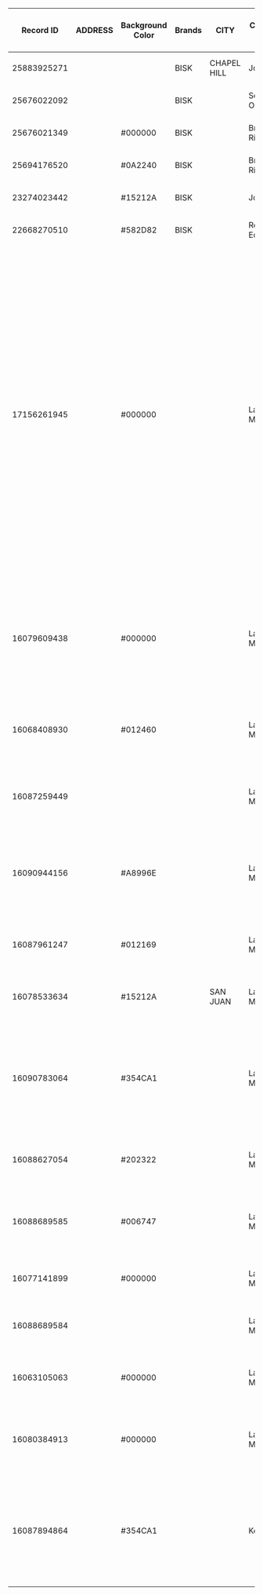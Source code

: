 |Record ID  |ADDRESS|Background Color|Brands|CITY       |Created by user ID|Display Order|Eform Name           |Financing Options                                 |Footer Legal Text                                                                                            |Hero Image URL|Hide|Hubspot - Uni ID|Marketing Description/Overview                                                                                                                                                                                                                                                                                                                                                                                                                                                                                                                                                                                                                                    |Merged record IDs|Object create date/time|Object last modified date/time|Owner            |Owner assigned date|Owner's main team|Record source|Record source detail 1                                              |Record source detail 2|Record source detail 3|SFDC - University ID|Shared teams|Shared users|STATE|Type             |University Logo|University Logos         |University Name                      |University Phone Number|University Privacy Policy                                                           |University Short Name         |University SMS Number|University Terms of Use                                                    |University Website                                 |Updated by user ID|View Payment Options Link         |
|-----------|-------|----------------|------|-----------|------------------|-------------|---------------------|--------------------------------------------------|-------------------------------------------------------------------------------------------------------------|--------------|----|----------------|------------------------------------------------------------------------------------------------------------------------------------------------------------------------------------------------------------------------------------------------------------------------------------------------------------------------------------------------------------------------------------------------------------------------------------------------------------------------------------------------------------------------------------------------------------------------------------------------------------------------------------------------------------------|-----------------|-----------------------|------------------------------|-----------------|-------------------|-----------------|-------------|--------------------------------------------------------------------|----------------------|----------------------|--------------------|------------|------------|-----|-----------------|---------------|-------------------------|-------------------------------------|-----------------------|------------------------------------------------------------------------------------|------------------------------|---------------------|---------------------------------------------------------------------------|---------------------------------------------------|------------------|----------------------------------|
|25883925271|       |                |BISK  |CHAPEL HILL|Jon Nixon         |             |                     |                                                  |                                                                                                             |              |Yes |                |                                                                                                                                                                                                                                                                                                                                                                                                                                                                                                                                                                                                                                                                  |                 |2025-04-03 08:50       |2025-04-08 02:49              |Jon Nixon        |2025-04-03 08:50   |Marketing        |CRM UI       |                                                                    |                      |                      |                    |            |            |NY   |                 |188332857993   |188375690017             |NG Test                              |                       |                                                                                    |                              |                     |                                                                           |                                                   |Jon Nixon         |                                  |
|25676022092|       |                |BISK  |           |Sean O'Gorman     |             |                     |                                                  |                                                                                                             |              |Yes |                |                                                                                                                                                                                                                                                                                                                                                                                                                                                                                                                                                                                                                                                                  |                 |2025-03-27 17:04       |2025-03-27 17:04              |Sean O'Gorman    |2025-03-27 17:04   |Marketing        |CRM UI       |                                                                    |                      |                      |001R700000AwI8UIAV  |            |            |     |                 |               |                         |Bisk Amplified                       |                       |                                                                                    |                              |                     |                                                                           |                                                   |Sean O'Gorman     |                                  |
|25676021349|       |#000000         |BISK  |           |Brittany Ritter   |             |                     |                                                  |                                                                                                             |              |Yes |25676021349     |                                                                                                                                                                                                                                                                                                                                                                                                                                                                                                                                                                                                                                                                  |                 |2025-03-27 16:17       |2025-04-25 19:54              |                 |                   |                 |CRM UI       |                                                                    |                      |                      |0016100000UxBwnAAF  |            |            |     |                 |189374530059   |189010910746             |Austin Peay State University         |                       |                                                                                    |APSU                          |                     |                                                                           |https://www.apsu.edu/continuing-education/         |Jon Nixon         |                                  |
|25694176520|       |#0A2240         |BISK  |           |Brittany Ritter   |             |                     |                                                  |                                                                                                             |              |No  |25694176520     |                                                                                                                                                                                                                                                                                                                                                                                                                                                                                                                                                                                                                                                                  |                 |2025-03-27 13:54       |2025-04-25 19:54              |                 |                   |                 |CRM UI       |                                                                    |                      |                      |0014M00001qzyNuQAI  |            |            |     |                 |189373510564   |189012052912             |Auburn University                    |                       |                                                                                    |Auburn                        |                     |                                                                           |https://auburn.edu/outreach/opce/                  |Jon Nixon         |                                  |
|23274023442|       |#15212A         |BISK  |           |Josh Royer        |             |                     |                                                  |                                                                                                             |              |    |23274023442     |                                                                                                                                                                                                                                                                                                                                                                                                                                                                                                                                                                                                                                                                  |                 |2025-01-29 09:33       |2025-03-13 16:34              |Josh Royer       |2025-01-29 09:33   |Marketing        |CRM UI       |                                                                    |                      |                      |00QR700000MWdrBMAT  |            |            |     |                 |185514732940   |185514541845             |Bisk Workforce Essentials            |                       |                                                                                    |                              |                     |                                                                           |                                                   |Travis Bebee      |                                  |
|22668270510|       |#582D82         |BISK  |           |Renaldo Edmondson |             |                     |                                                  |                                                                                                             |              |    |22668270510     |                                                                                                                                                                                                                                                                                                                                                                                                                                                                                                                                                                                                                                                                  |                 |2025-01-20 08:36       |2025-06-30 03:49              |Renaldo Edmondson|2025-01-20 08:36   |Marketing        |CRM UI       |                                                                    |                      |                      |0014M000029RhV3QAK  |            |            |     |                 |185279849006   |185146193232             |St. Catherine University             |                       |                                                                                    |                              |                     |                                                                           |                                                   |Jon Nixon         |                                  |
|17156261945|       |#000000         |      |           |Lancia Moon       |             |                     |                                                  |                                                                                                             |              |    |17156261945     |Fully accredited by the Accreditation Council for Business Schools & Programs (ACBSP), the Caldwell University MBA program will help you achieve your personal and career goals at a highly competitive cost-per-credit. Strong emphasis is placed on personal growth and individualized attention to learning through small class size, practical skills and compassionate faculty who focus on practice beyond theory.  The business of sport management leverages sales and data analytics, sponsorship development, and brand building via merchandising and licensing. Sport managers must have a relevant skill set to promote leagues, teams, and athletes.|                 |2024-10-18 15:32       |2025-01-23 16:15              |                 |                   |                 |Import       |Copy of Program Information Template Caldwell University_CU (1).xlsx|                      |                      |001R700000DwDILIA3  |            |            |     |University Client|185165724196   |185165954360             |Caldwell University                  |                       |                                                                                    |                              |                     |                                                                           |https://www.caldwell.edu/                          |Eduarda Faustino  |                                  |
|16079609438|       |#000000         |      |           |Lancia Moon       |             |                     |                                                  |Delivered on behalf of UMSL by Bisk © 2023 Program cost, availability and requirements are subject to change.|              |    |16079609438     |                                                                                                                                                                                                                                                                                                                                                                                                                                                                                                                                                                                                                                                                  |                 |2024-09-25 16:03       |2025-04-01 15:30              |                 |                   |                 |Import       |vertopal.com_Bisk University Client Accounts (1).csv                |                      |                      |0014M000029RhTrQAK  |            |            |MO   |University Client|185164901746   |185149500554             |University of Missouri-St. Louis     |                       |onlinelearning.bisk.com/amplified/umsl/privacy-policy                               |University of Missouri-St. Lou|                     |onlinelearning.bisk.com/amplified/umsl/terms-of-use                        |https://www.umsl.edu/                              |Sean O'Gorman     |                                  |
|16068408930|       |#012460         |      |           |Lancia Moon       |             |                     |                                                  |Powered by Bisk, on behalf of Eastern Connecticut State University                                           |              |    |16068408930     |                                                                                                                                                                                                                                                                                                                                                                                                                                                                                                                                                                                                                                                                  |                 |2024-09-25 16:03       |2025-01-23 16:15              |                 |                   |                 |Import       |vertopal.com_Bisk University Client Accounts (1).csv                |                      |                      |0014M00002Kjl4kQAB  |            |            |     |University Client|179527720313   |182490171053             |Eastern Connecticut State University |                       |https://online.easternct.edu/privacy-policy/                                        |ECSU                          |                     |https://online.easternct.edu/terms/                                        |https://www.easternct.edu/graduate-division/online/|Eduarda Faustino  |                                  |
|16087259449|       |                |      |           |Lancia Moon       |1.0          |Commitment To Enroll |Tuition Assistance; Pay in Full; Flexible Payments|Powered by Bisk, on behalf of Michigan State University                                                      |              |    |16087259449     |                                                                                                                                                                                                                                                                                                                                                                                                                                                                                                                                                                                                                                                                  |                 |2024-09-25 16:03       |2025-07-22 01:00              |                 |                   |                 |Import       |vertopal.com_Bisk University Client Accounts (1).csv                |                      |                      |0016100000TWYsWAAX  |            |            |MI   |University Client|187596923749   |188137566887;188137749001|Michigan State University            |                       |https://www.michiganstateuniversityonline.com/privacy-policy/                       |Michigan State                |                     |https://www.michiganstateuniversityonline.com/terms/                       |michiganstateuniversityonline.com                  |Jon Nixon         |https://biskamplified.com/partners|
|16090944156|       |#A8996E         |      |           |Lancia Moon       |             |Intent to Enroll form|                                                  |Powered by Bisk, on behalf of Vanderbilt University and University of British Columbia.                      |              |Yes |16090944156     |                                                                                                                                                                                                                                                                                                                                                                                                                                                                                                                                                                                                                                                                  |                 |2024-09-25 16:03       |2025-03-20 09:29              |                 |                   |                 |Import       |vertopal.com_Bisk University Client Accounts (1).csv                |                      |                      |0014M00002KjnbuQAB  |            |            |     |University Client|179525630381   |182487825453             |VanderbiltUBC                        |                       |https://business.vanderbilt.edu/corporate-sustainability-certificate/privacy-policy/|Vanderbilt and UBC            |                     |https://business.vanderbilt.edu/corporate-sustainability-certificate/terms/|business.vanderbilt.edu                            |Sean O'Gorman     |                                  |
|16087961247|       |#012169         |      |           |Lancia Moon       |             |Personalized Quote   |                                                  |Powered by Bisk, on behalf of Emory University                                                               |              |    |16087961247     |                                                                                                                                                                                                                                                                                                                                                                                                                                                                                                                                                                                                                                                                  |                 |2024-09-25 16:03       |2025-01-23 16:16              |                 |                   |                 |Import       |vertopal.com_Bisk University Client Accounts (1).csv                |                      |                      |0014M00001uQ2VNQA0  |            |            |     |University Client|179528551081   |182485824361             |Emory University                     |                       |https://ece.emory.edu/policies/index.php                                            |Emory Continuing Education    |                     |https://ece.emory.edu/policies/index.php                                   |http://www.emory.edu/                              |Eduarda Faustino  |                                  |
|16078533634|       |#15212A         |      |SAN JUAN   |Lancia Moon       |             |                     |                                                  |Powered by Bisk, on behalf of Pangea Learning                                                                |              |    |16078533634     |                                                                                                                                                                                                                                                                                                                                                                                                                                                                                                                                                                                                                                                                  |                 |2024-09-25 16:03       |2025-05-15 11:39              |                 |                   |                 |Import       |vertopal.com_Bisk University Client Accounts (1).csv                |                      |                      |001R700000DwDevIAF  |            |            |MO   |University Client|190188256166   |190189097521             |Bisk Workforce Essentials: Healthcare|                       |                                                                                    |Pangea Learning               |                     |                                                                           |https://www.pangea-learning.com/                   |Keith Woods       |                                  |
|16090783064|       |#354CA1         |      |           |Lancia Moon       |3.0          |Intent to Enroll form|                                                  |Delivered on behalf of SMU by Bisk © 2024 Program cost, availability and requirements are subject to change. |              |    |16090783064     |                                                                                                                                                                                                                                                                                                                                                                                                                                                                                                                                                                                                                                                                  |                 |2024-09-25 16:03       |2025-06-30 16:06              |                 |                   |                 |Import       |vertopal.com_Bisk University Client Accounts (1).csv                |                      |                      |0014M00001nbHJWQA2  |            |            |TX   |University Client|179527938169   |182485823347             |Southern Methodist University        |                       |https://capepartner.smu.edu/privacy-policy/                                         |SMU                           |                     |https://capepartner.smu.edu/terms/                                         |capepartner.smu.edu                                |Keith Woods       |                                  |
|16088627054|       |#202322         |      |           |Lancia Moon       |             |Intent to Enroll form|                                                  |Powered by Bisk, on behalf of Emory University                                                               |              |    |16088627054     |                                                                                                                                                                                                                                                                                                                                                                                                                                                                                                                                                                                                                                                                  |                 |2024-09-25 16:03       |2025-01-23 16:15              |                 |                   |                 |Import       |vertopal.com_Bisk University Client Accounts (1).csv                |                      |                      |001R7000005DNK7IAO  |            |            |     |University Client|179525674853   |182485824393             |Emory Executive Education            |                       |execed.goizueta.emory.edu/privacy-policy/                                           |Emory Exec Ed                 |                     |execed.goizueta.emory.edu/terms-of-use/                                    |execed.goizueta.emory.edu                          |Eduarda Faustino  |                                  |
|16088689585|       |#006747         |      |           |Lancia Moon       |2.0          |Personalized Quote   |                                                  |Powered by Bisk, on behalf of USF Health Morsani College of Medicine                                         |              |    |16088689585     |                                                                                                                                                                                                                                                                                                                                                                                                                                                                                                                                                                                                                                                                  |                 |2024-09-25 16:03       |2025-06-30 16:05              |                 |                   |                 |Import       |vertopal.com_Bisk University Client Accounts (1).csv                |                      |                      |0016100000TWZ9tAAH  |            |            |FL   |University Client|179527720329   |182485694511             |University of South Florida          |                       |https://www.usfhealthonline.com/privacy-policy/                                     |USF Health                    |                     |https://www.usfhealthonline.com/terms-of-use/                              |usfhealthonline.com                                |Keith Woods       |                                  |
|16077141899|       |#000000         |      |           |Lancia Moon       |             |                     |                                                  |Powered by Bisk, on behalf of Louisville                                                                     |              |    |16077141899     |                                                                                                                                                                                                                                                                                                                                                                                                                                                                                                                                                                                                                                                                  |                 |2024-09-25 16:03       |2025-01-23 16:19              |                 |                   |                 |Import       |vertopal.com_Bisk University Client Accounts (1).csv                |                      |                      |001R700000DwCXZIA3  |            |            |     |University Client|179528312973   |182485690458             |University of Louisville             |                       |                                                                                    |Louisville                    |                     |                                                                           |https://louisville.edu/                            |Eduarda Faustino  |                                  |
|16088689584|       |                |      |           |Lancia Moon       |             |Intent to Enroll form|                                                  |Powered by Bisk, on behalf of Columbia Law School                                                            |              |Yes |16088689584     |                                                                                                                                                                                                                                                                                                                                                                                                                                                                                                                                                                                                                                                                  |                 |2024-09-25 16:03       |2025-03-28 16:29              |                 |                   |                 |Import       |vertopal.com_Bisk University Client Accounts (1).csv                |                      |                      |0014M00001nZC0NQAW  |            |            |NY   |University Client|179527938208   |182490532209             |Columbia Law School                  |                       |https://execedonline.law.columbia.edu/privacy-policy/                               |Columbia Law School           |                     |https://execedonline.law.columbia.edu/terms/                               |columbia.edu                                       |Brittany Ritter   |                                  |
|16063105063|       |#000000         |      |           |Lancia Moon       |             |                     |                                                  |Powered by Bisk, on behalf of Nexford University                                                             |              |    |16063105063     |                                                                                                                                                                                                                                                                                                                                                                                                                                                                                                                                                                                                                                                                  |                 |2024-09-25 16:03       |2025-03-28 01:32              |                 |                   |                 |Import       |vertopal.com_Bisk University Client Accounts (1).csv                |                      |                      |001R700000Dw7o3IAB  |            |            |     |University Client|179525630486   |182490170456             |Nexford University                   |                       |                                                                                    |Nexford University            |                     |                                                                           |https://www.nexford.edu/                           |Jon Nixon         |                                  |
|16080384913|       |#000000         |      |           |Lancia Moon       |             |Intent to Enroll form|                                                  |Powered by BISK, in partnership with Kelley Executive Education Programs                                     |              |    |16080384913     |                                                                                                                                                                                                                                                                                                                                                                                                                                                                                                                                                                                                                                                                  |                 |2024-09-25 16:03       |2025-03-19 23:05              |                 |                   |                 |Import       |vertopal.com_Bisk University Client Accounts (1).csv                |                      |                      |0014M00002RjwW7QAJ  |            |            |     |University Client|179525674898   |187596053251             |Kelley Executive Education Programs  |                       |https://learn.kelley.iu.edu/privacy-policy                                          |KEEP                          |                     |https://learn.kelley.iu.edu/terms                                          |learn.kelley.iu.edu                                |Jon Nixon         |                                  |
|16087894864|       |#354CA1         |      |           |Kevin Dean        |4.0          |                     |                                                  |Delivered on behalf of SMU by Bisk © 2024 Program cost, availability and requirements are subject to change. |              |    |16087894864     |                                                                                                                                                                                                                                                                                                                                                                                                                                                                                                                                                                                                                                                                  |                 |2024-09-25 13:58       |2025-06-30 16:27              |                 |                   |                 |Import       |Bisk University Client Accounts (1).xlsx                            |                      |                      |001R7000009fXviIAE  |            |            |     |University Client|179528302460   |182490170151             |Southern Methodist University Meadows|                       |https://www.smu.edu/meadows/areasofstudy/privacy-policy/                            |SMU Meadows                   |                     |https://www.smu.edu/meadows/areasofstudy/terms-of-use                      |smu.edu/meadows/areasofstudy                       |Keith Woods       |                                  |

